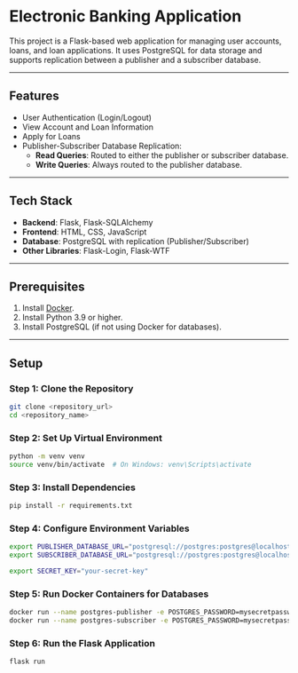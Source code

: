 # **Electronic Banking Application**

This project is a Flask-based web application for managing user accounts, loans, and loan applications. It uses PostgreSQL for data storage and supports replication between a publisher and a subscriber database.

---

## **Features**
- User Authentication (Login/Logout)
- View Account and Loan Information
- Apply for Loans
- Publisher-Subscriber Database Replication:
  - **Read Queries**: Routed to either the publisher or subscriber database.
  - **Write Queries**: Always routed to the publisher database.

---

## **Tech Stack**
- **Backend**: Flask, Flask-SQLAlchemy  
- **Frontend**: HTML, CSS, JavaScript  
- **Database**: PostgreSQL with replication (Publisher/Subscriber)  
- **Other Libraries**: Flask-Login, Flask-WTF  

---

## **Prerequisites**
1. Install [Docker](https://docs.docker.com/get-docker/).
2. Install Python 3.9 or higher.
3. Install PostgreSQL (if not using Docker for databases).

---

## **Setup**

### **Step 1: Clone the Repository**
```bash
git clone <repository_url>
cd <repository_name>
```

### **Step 2: Set Up Virtual Environment**
```bash
python -m venv venv
source venv/bin/activate  # On Windows: venv\Scripts\activate
```
### **Step 3: Install Dependencies**

```bash
pip install -r requirements.txt
```

### **Step 4: Configure Environment Variables**
```bash
export PUBLISHER_DATABASE_URL="postgresql://postgres:postgres@localhost:5432/banking_db"
export SUBSCRIBER_DATABASE_URL="postgresql://postgres:postgres@localhost:5433/banking_subscriber_db"

export SECRET_KEY="your-secret-key"
```


### **Step 5: Run Docker Containers for Databases**
```bash
docker run --name postgres-publisher -e POSTGRES_PASSWORD=mysecretpassword -d postgres
docker run --name postgres-subscriber -e POSTGRES_PASSWORD=mysecretpassword -d postgres


```


### **Step 6: Run the Flask Application**
```bash
flask run

```
